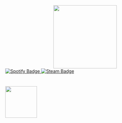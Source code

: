 <div id="header" align="center">
  <img src="https://i.giphy.com/media/v1.Y2lkPTc5MGI3NjExdXFsc293OHF5eHptbnBlZHI0Y2g3dW1kdno4eng5cnNwbmRicWFhZiZlcD12MV9pbnRlcm5hbF9naWZfYnlfaWQmY3Q9cw/WIQ0N0OUvei1OW1h9Z/giphy.gif" width="200"/>
</div>

<div id="badges">
  <a href="https://open.spotify.com/user/31iggo7awp6dcg42jtdxc3uqfyli?si=cab4cbb02f62414c">
    <img src="https://img.shields.io/badge/Spotify-green?style=for-the-badge&logo=spotify&logoColor=white" alt="Spotify Badge"/>
  </a>
  <a href="https://steamcommunity.com/profiles/76561199239735741/">
    <img src="https://img.shields.io/badge/Steam-black?style=for-the-badge&logo=steam&logoColor=white" alt="Steam Badge"/>
  </a>
</div>

<h1>
  <img src="https://i.giphy.com/media/v1.Y2lkPTc5MGI3NjExMndjaGN2cnhqbjMyMTh6ZnFwOWsybGpqc3I0M3Q1b2owbDN0dTgxcCZlcD12MV9pbnRlcm5hbF9naWZfYnlfaWQmY3Q9Zw/r47bYvpXDhpvH4kiyu/giphy.gif" width="100px"/>
</h1>

